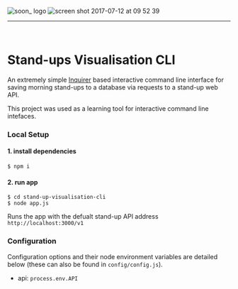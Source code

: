 ![soon_ logo](https://user-images.githubusercontent.com/20629455/28109490-27c0b602-66e7-11e7-9918-578beb7dfa9d.png)
![screen shot 2017-07-12 at 09 52 39](https://user-images.githubusercontent.com/20629455/28109776-2833e306-66e8-11e7-86d6-b285d08b3cb1.png)

___
<br>

# Stand-ups Visualisation CLI

An extremely simple [Inquirer](https://www.npmjs.com/package/aglio) based interactive command line interface for saving morning stand-ups to a database via requests to a stand-up web API.

This project was used as a learning tool for interactive command line intefaces.

### Local Setup

#### 1. install dependencies

```shell
$ npm i
```

#### 2. run app

```shell
$ cd stand-up-visualisation-cli
$ node app.js
```

Runs the app with the defualt stand-up API address `http://localhost:3000/v1`

### Configuration

Configuration options and their node environment variables are detailed below (these can also be found in `config/config.js`).

* api: `process.env.API`

